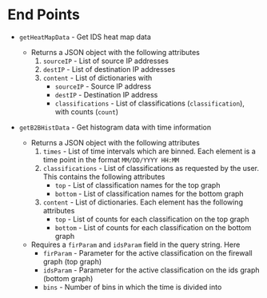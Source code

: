 # End Points

- `getHeatMapData` - Get IDS heat map data
  - Returns a JSON object with the following attributes
    1. `sourceIP` - List of source IP addresses
    2. `destIP` - List of destination IP addresses
    3. `content` - List of dictionaries with
        - `sourceIP` - Source IP address
        - `destIP` - Destination IP address
        - `classifications` - List of classifications (`classification`), with counts (`count`)

- `getB2BHistData` - Get histogram data with time information
  - Returns a JSON object with the following attributes
    1. `times` - List of time intervals which are binned. Each element is a time point in the format `MM/DD/YYYY HH:MM`
    2. `classifications` - List of classifications as requested by the user. This contains the following attributes
        - `top` - List of classification names for the top graph
        - `bottom` - List of classification names for the bottom graph
    3. `content` - List of dictionaries. Each element has the following attributes
        - `top` - List of counts for each classification on the top graph
        - `bottom` - List of counts for each classification on the bottom graph
  - Requires a `firParam` and `idsParam` field in the query string. Here
    - `firParam` - Parameter for the active classification on the firewall graph (top graph)
    - `idsParam` - Parameter for the active classification on the ids graph (bottom graph) 
    - `bins` - Number of bins in which the time is divided into

